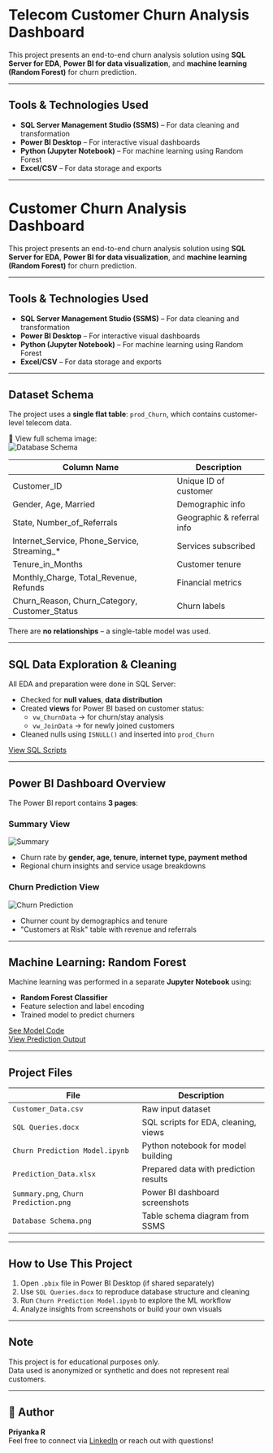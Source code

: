 # Telecom Customer Churn Analysis Dashboard

This project presents an end-to-end churn analysis solution using **SQL Server for EDA**, **Power BI for data visualization**, and **machine learning (Random Forest)** for churn prediction.

-----------------------------------------------------------------------------------------------------------------------------------------------------------------------

##  Tools & Technologies Used

- **SQL Server Management Studio (SSMS)** – For data cleaning and transformation
- **Power BI Desktop** – For interactive visual dashboards
- **Python (Jupyter Notebook)** – For machine learning using Random Forest
- **Excel/CSV** – For data storage and exports

-------------------------------------------------------------------------------------------------------------------------------------------------------------------
#  Customer Churn Analysis Dashboard

This project presents an end-to-end churn analysis solution using **SQL Server for EDA**, **Power BI for data visualization**, and **machine learning (Random Forest)** for churn prediction.

---

## Tools & Technologies Used

- **SQL Server Management Studio (SSMS)** – For data cleaning and transformation
- **Power BI Desktop** – For interactive visual dashboards
- **Python (Jupyter Notebook)** – For machine learning using Random Forest
- **Excel/CSV** – For data storage and exports

--------------------------------------------------------------------------------------------------------------------------------------------------------------------

##  Dataset Schema

The project uses a **single flat table**: `prod_Churn`, which contains customer-level telecom data.

📄 View full schema image:  
![Database Schema](assets/Database%20Schema.png)

| Column Name             | Description                              |
|-------------------------|------------------------------------------|
| Customer_ID             | Unique ID of customer                    |
| Gender, Age, Married    | Demographic info                         |
| State, Number_of_Referrals | Geographic & referral info          |
| Internet_Service, Phone_Service, Streaming_* | Services subscribed |
| Tenure_in_Months        | Customer tenure                          |
| Monthly_Charge, Total_Revenue, Refunds | Financial metrics        |
| Churn_Reason, Churn_Category, Customer_Status | Churn labels       |

There are **no relationships** – a single-table model was used.

--------------------------------------------------------------------------------------------------------------------------

##  SQL Data Exploration & Cleaning

All EDA and preparation were done in SQL Server:

- Checked for **null values**, **data distribution**
- Created **views** for Power BI based on customer status:
  - `vw_ChurnData` → for churn/stay analysis
  - `vw_JoinData` → for newly joined customers
- Cleaned nulls using `ISNULL()` and inserted into `prod_Churn`

[View SQL Scripts](sql/SQL%20Queries.docx)

---

##  Power BI Dashboard Overview

The Power BI report contains **3 pages**:

### Summary View  
![Summary](assets/Summary.png)
- Churn rate by **gender, age, tenure, internet type, payment method**
- Regional churn insights and service usage breakdowns

###  Churn Prediction View  
![Churn Prediction](assets/Churn%20Prediction.png)
- Churner count by demographics and tenure
- "Customers at Risk" table with revenue and referrals

----------------------------------------------------------------------------------------------------------------------------------------

## Machine Learning: Random Forest

Machine learning was performed in a separate **Jupyter Notebook** using:
- **Random Forest Classifier**
- Feature selection and label encoding
- Trained model to predict churners

[See Model Code](Churn%20Prediction%20Model.ipynb)  
[View Prediction Output](Predictions.xlsx)

-----------------------------------------------------------------------------------------------------------------------------------------

## Project Files

| File | Description |
|------|-------------|
| `Customer_Data.csv` | Raw input dataset |
| `SQL Queries.docx`  | SQL scripts for EDA, cleaning, views |
| `Churn Prediction Model.ipynb` | Python notebook for model building |
| `Prediction_Data.xlsx` | Prepared data with prediction results |
| `Summary.png`, `Churn Prediction.png` | Power BI dashboard screenshots |
| `Database Schema.png` | Table schema diagram from SSMS |

--------------------------------------------------------------------------------------------------------------------------------------

## How to Use This Project

1. Open `.pbix` file in Power BI Desktop (if shared separately)
2. Use `SQL Queries.docx` to reproduce database structure and cleaning
3. Run `Churn Prediction Model.ipynb` to explore the ML workflow
4. Analyze insights from screenshots or build your own visuals

--------------------------------------------------------------------------------------------------------------------------------------------

## Note

This project is for educational purposes only.  
Data used is anonymized or synthetic and does not represent real customers.

---------------------------------------------------------------------------------------------------------------------------------------------

## 🔗 Author

**Priyanka R**  
Feel free to connect via [LinkedIn](#) or reach out with questions!



